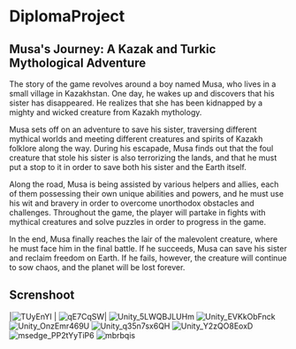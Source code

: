 # DiplomaProject
## Musa's Journey: A Kazak and Turkic Mythological Adventure
The story of the game revolves around a boy named Musa, who lives in a small village in Kazakhstan. One day, he wakes up and discovers that his sister has disappeared. He realizes that she has been kidnapped by a mighty and wicked creature from Kazakh mythology.

Musa sets off on an adventure to save his sister, traversing different mythical worlds and meeting different creatures and spirits of Kazakh folklore along the way. During his escapade, Musa finds out that the foul creature that stole his sister is also terrorizing the lands, and that he must put a stop to it in order to save both his sister and the Earth itself.

Along the road, Musa is being assisted by various helpers and allies, each of them possessing their own unique abilities and powers, and he must use his wit and bravery in order to overcome unorthodox obstacles and challenges. Throughout the game, the player will partake in fights with mythical creatures and solve puzzles in order to progress in the game.

In the end, Musa finally reaches the lair of the malevolent creature, where he must face him in the final battle. If he succeeds, Musa can save his sister and reclaim freedom on Earth. If he fails, however, the creature will continue to sow chaos, and the planet will be lost forever.

## Screnshoot
|![TUyEnYI](https://github.com/Kp0LiK/DiplomaProject/assets/75574576/65cd7625-4750-4b4e-a8b8-90341ac1730a) | ![qE7CqSW](https://github.com/Kp0LiK/DiplomaProject/assets/75574576/787cbc03-ccee-4910-b0f8-262e925ce625)|
![Unity_5LWQBJLUHm](https://github.com/Kp0LiK/DiplomaProject/assets/75574576/24231a2d-9895-422d-8f36-7b8691ff503e)
![Unity_EVKkObFnck](https://github.com/Kp0LiK/DiplomaProject/assets/75574576/3a120479-109e-4908-8823-ee98ea35549e)
![Unity_OnzEmr469U](https://github.com/Kp0LiK/DiplomaProject/assets/75574576/21df3b42-db16-41b7-805a-77120b99587e)
![Unity_q35n7sx6QH](https://github.com/Kp0LiK/DiplomaProject/assets/75574576/c6ddc27e-7217-49f1-a1d6-531043386e1a)
![Unity_Y2zQO8EoxD](https://github.com/Kp0LiK/DiplomaProject/assets/75574576/46f8fb1e-76a5-406e-8a4e-1f4c740e1939)
![msedge_PP2tYyTiP6](https://github.com/Kp0LiK/DiplomaProject/assets/75574576/da880e2b-b01b-471c-8f87-970928f57b00)
![mbrbqis](https://github.com/Kp0LiK/DiplomaProject/assets/75574576/0405b60e-e04d-47d9-b173-6cb59712bffc)
